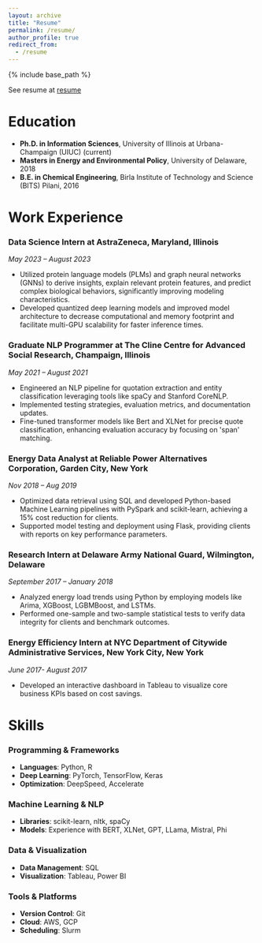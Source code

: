 ```yaml
---
layout: archive
title: "Resume"
permalink: /resume/
author_profile: true
redirect_from:
  - /resume
---
```


{% include base_path %}

See resume at [resume](https://apratim-mishra.github.io/files/Resume_Apratim_.pdf)


# Education

- **Ph.D. in Information Sciences**, University of Illinois at Urbana-Champaign (UIUC) (current)
- **Masters in Energy and Environmental Policy**, University of Delaware, 2018
- **B.E. in Chemical Engineering**, Birla Institute of Technology and Science (BITS) Pilani, 2016

# Work Experience

### Data Science Intern at AstraZeneca, Maryland, Illinois
*May 2023 – August 2023*
- Utilized protein language models (PLMs) and graph neural networks (GNNs) to derive insights, explain relevant protein features, and predict complex biological behaviors, significantly improving modeling characteristics.
- Developed quantized deep learning models and improved model architecture to decrease computational and memory footprint and facilitate multi-GPU scalability for faster inference times.

### Graduate NLP Programmer at The Cline Centre for Advanced Social Research, Champaign, Illinois
*May 2021 – August 2021*
- Engineered an NLP pipeline for quotation extraction and entity classification leveraging tools like spaCy and Stanford CoreNLP.
- Implemented testing strategies, evaluation metrics, and documentation updates.
- Fine-tuned transformer models like Bert and XLNet for precise quote classification, enhancing evaluation accuracy by focusing on 'span' matching.

### Energy Data Analyst at Reliable Power Alternatives Corporation, Garden City, New York 
*Nov 2018 – Aug 2019*
- Optimized data retrieval using SQL and developed Python-based Machine Learning pipelines with PySpark and scikit-learn, achieving a 15% cost reduction for clients.
- Supported model testing and deployment using Flask, providing clients with reports on key performance parameters.

### Research Intern at Delaware Army National Guard, Wilmington, Delaware
*September 2017 – January 2018*
- Analyzed energy load trends using Python by employing models like Arima, XGBoost, LGBMBoost, and LSTMs.
- Performed one-sample and two-sample statistical tests to verify data integrity for clients and benchmark outcomes.

### Energy Efficiency Intern at NYC Department of Citywide Administrative Services, New York City, New York
*June 2017- August 2017*
- Developed an interactive dashboard in Tableau to visualize core business KPIs based on cost savings.


# Skills

### Programming & Frameworks
- **Languages**: Python, R
- **Deep Learning**: PyTorch, TensorFlow, Keras
- **Optimization**: DeepSpeed, Accelerate

### Machine Learning & NLP
- **Libraries**: scikit-learn, nltk, spaCy
- **Models**: Experience with BERT, XLNet, GPT, LLama, Mistral, Phi

### Data & Visualization
- **Data Management**: SQL
- **Visualization**: Tableau, Power BI

### Tools & Platforms
- **Version Control**: Git
- **Cloud**: AWS, GCP
- **Scheduling**: Slurm


<!-- Publications
======
  <ul>{% for post in site.publications reversed %}
    {% include archive-single-cv.html %}
  {% endfor %}</ul> -->
  
<!-- Talks
======
  <ul>{% for post in site.talks reversed %}
    {% include archive-single-talk-cv.html  %}
  {% endfor %}</ul>
  
Teaching
======
  <ul>{% for post in site.teaching reversed %}
    {% include archive-single-cv.html %}
  {% endfor %}</ul>
  
Service and leadership
======
* Currently signed in to 43 different slack teams -->
